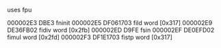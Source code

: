 uses fpu

000002E3  DBE3              fninit
000002E5  DF061703          fild word [0x317]
000002E9  DE36FB02          fidiv word [0x2fb]
000002ED  D9FE              fsin
000002EF  DE0EFD02          fimul word [0x2fd]
000002F3  DF1E1703          fistp word [0x317]
